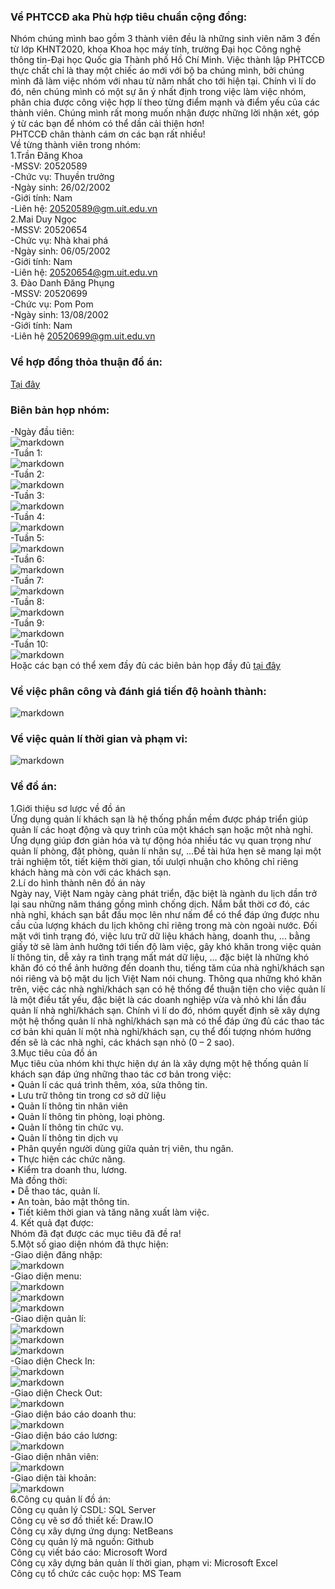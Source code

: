 ### **Về PHTCCĐ aka Phù hợp tiêu chuẩn cộng đồng:**
Nhóm chúng mình bao gồm 3 thành viên đều là những sinh viên năm 3 đến từ lớp KHNT2020, khoa Khoa học máy tính, trường Đại học Công nghệ thông tin-Đại học Quốc gia Thành phố Hồ Chí Minh. Việc thành lập PHTCCĐ thực chất chỉ là thay một chiếc áo mới với bộ ba chúng mình, bởi chúng mình đã làm việc nhóm với nhau từ năm nhất cho tới hiện tại. Chính vì lí do đó, nên chúng mình có một sự ăn ý nhất định trong việc làm việc nhóm, phân chia được công việc hợp lí theo từng điểm mạnh và điểm yếu của các thành viên. Chúng mình rất mong muốn nhận được những lời nhận xét, góp ý từ các bạn để nhóm có thể dần cải thiện hơn!  
PHTCCĐ chân thành cám ơn các bạn rất nhiều!  
Về từng thành viên trong nhóm:  
1.Trần Đăng Khoa  
-MSSV: 20520589  
-Chức vụ: Thuyền trưởng  
-Ngày sinh: 26/02/2002  
-Giới tính: Nam  
-Liên hệ: 20520589@gm.uit.edu.vn  
2.Mai Duy Ngọc  
-MSSV: 20520654  
-Chức vụ: Nhà khai phá  
-Ngày sinh: 06/05/2002  
-Giới tính: Nam  
-Liên hệ: 20520654@gm.uit.edu.vn   
3. Đào Danh Đăng Phụng  
-MSSV: 20520699  
-Chức vụ: Pom Pom  
-Ngày sinh: 13/08/2002  
-Giới tính: Nam  
-Liên hệ 20520699@gm.uit.edu.vn  

### **Về hợp đồng thỏa thuận đồ án:**  
[Tại đây](https://docs.google.com/document/d/1OWrATfERdpewfs7QlXzClA01JjGRneDy/edit?usp=sharing&ouid=111835730454324218782&rtpof=true&sd=true)

### **Biên bản họp nhóm:**  
-Ngày đầu tiên:  
![markdown](./Image/Picture1.png )  
-Tuần 1:  
![markdown](./Image/Picture2.png )  
-Tuần 2:  
![markdown](./Image/Picture3.png )  
-Tuần 3:  
![markdown](./Image/Picture4.png )  
-Tuần 4:  
![markdown](./Image/Picture5.png )  
-Tuần 5:  
![markdown](./Image/Picture6.png )  
-Tuần 6:  
![markdown](./Image/Picture7.png )  
-Tuần 7:  
![markdown](./Image/Picture8.png )  
-Tuần 8:  
![markdown](./Image/Picture9.png )  
-Tuần 9:  
![markdown](./Image/Picture10.png )  
-Tuần 10:  
![markdown](./Image/Picture11.png )  
Hoặc các bạn có thể xem đầy đủ các biên bản họp đầy đủ [tại đây](https://drive.google.com/drive/folders/1zBTsn84dvBALRYLg0gIKauWknH8d6fFC?usp=sharing)

### **Về việc phân công và đánh giá tiến độ hoành thành:**  
![markdown](./Image/Picture12.png )  

### **Về việc quản lí thời gian và phạm vi:**  
![markdown](./Image/Picture13.png )  
 
### **Về đồ án:**  
1.Giới thiệu sơ lược về đồ án  
Ứng dụng quản lí khách sạn là hệ thống phần mềm được pháp triển giúp quản lí các hoạt động và quy trình của một khách sạn hoặc một nhà nghỉ. Ứng dụng giúp đơn giản hóa và tự động hóa nhiều tác vụ quan trọng như quản lí phòng, đặt phòng, quản lí nhân sự, ...Đề tài hứa hẹn sẽ mang lại một trải nghiệm tốt, tiết kiệm thời gian, tối ưulợi nhuận cho không chỉ riêng khách hàng mà còn với các khách sạn.  
2.Lí do hình thành nên đồ án này  
Ngày nay, Việt Nam ngày càng phát triển, đặc biệt là ngành du lịch dần trở lại sau những năm tháng gồng mình chống dịch. Nắm bắt thời cơ đó, các nhà nghỉ, khách sạn bắt đầu mọc lên như nấm để có thể đáp ứng được nhu cầu của lượng khách du lịch không chỉ riêng trong mà còn ngoài nước. Đối mặt với tình trạng đó, việc lưu trữ dữ liệu khách hàng, doanh thu, ... bằng giấy tờ sẽ làm ảnh hưởng tới tiến độ làm việc, gây khó khăn trong việc quản lí thông tin, dễ xảy ra tình trạng mất mát dữ liệu, ... đặc biệt là những khó khăn đó có thể ảnh hưởng đến doanh thu, tiếng tăm của nhà nghỉ/khách sạn nói riêng và bộ mặt du lịch Việt Nam nói chung. Thông qua những khó khăn trên, việc các nhà nghỉ/khách sạn có hệ thống để thuận tiện cho việc quản lí là một điều tất yếu, đặc biệt là các doanh nghiệp vừa và nhỏ khi lần đầu quản lí nhà nghỉ/khách sạn. Chính vì lí do đó, nhóm quyết định sẽ xây dựng một hệ thống quản lí nhà nghỉ/khách sạn mà có thể đáp ứng đủ các thao tác cơ bản khi quản lí một nhà nghỉ/khách sạn, cụ thể đối tượng nhóm hướng đến sẽ là các nhà nghỉ, các khách sạn nhỏ (0 – 2 sao).  
3.Mục tiêu của đồ án   
Mục tiêu của nhóm khi thực hiện dự án là xây dựng một hệ thống quản lí khách sạn đáp ứng những thao tác cơ bản trong việc:  
• Quản lí các quá trình thêm, xóa, sửa thông tin.  
• Lưu trữ thông tin trong cơ sở dữ liệu  
• Quản lí thông tin nhân viên  
• Quản lí thông tin phòng, loại phòng.  
• Quản lí thông tin chức vụ.  
• Quản lí thông tin dịch vụ  
• Phân quyền người dùng giữa quản trị viên, thu ngân.  
• Thực hiện các chức năng.  
• Kiểm tra doanh thu, lương.  
Mà đồng thời:  
• Dễ thao tác, quản lí.  
• An toàn, bảo mật thông tin.  
• Tiết kiêm thời gian và tăng năng xuất làm việc.  
4. Kết quả đạt được:  
Nhóm đã đạt được các mục tiêu đã đề ra!  
5.Một số giao diện nhóm đã thực hiện:  
-Giao diện đăng nhập:  
![markdown](./Image/Picture14.png )    
-Giao diện menu:  
![markdown](./Image/Picture15.png )    
![markdown](./Image/Picture16.png )    
![markdown](./Image/Picture17.png )     
-Giao diện quản lí:  
![markdown](./Image/Picture18.png )    
![markdown](./Image/Picture19.png )    
![markdown](./Image/Picture21.png )    
-Giao diện Check In:  
![markdown](./Image/Picture22.png )    
![markdown](./Image/Picture23.png )    
-Giao diện Check Out:  
![markdown](./Image/Picture24.png )    
-Giao diện báo cáo doanh thu:  
![markdown](./Image/Picture25.png )    
-Giao diện báo cáo lương:  
![markdown](./Image/Picture26.png )    
-Giao diện nhân viên:  
![markdown](./Image/Picture27.png )    
-Giao diện tài khoản:  
![markdown](./Image/Picture28.png )    
6.Công cụ quản lí đồ án:  
Công cụ quản lý CSDL: SQL Server  
Công cụ vẽ sơ đồ thiết kế: Draw.IO  
Công cụ xây dựng ứng dụng: NetBeans  
Công cụ quản lý mã nguồn: Github  
Công cụ viết báo cáo: Microsoft Word  
Công cụ xây dựng bản quản lí thời gian, phạm vi: Microsoft Excel  
Công cụ tổ chức các cuộc họp: MS Team  


